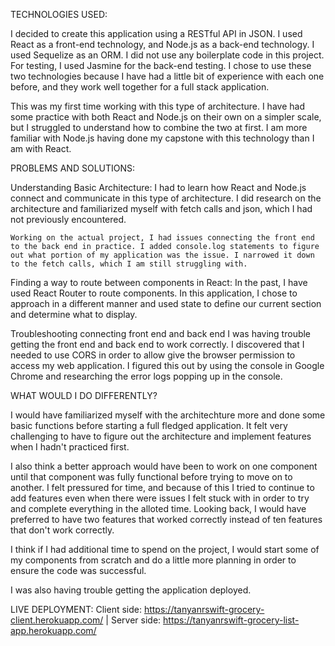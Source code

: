 TECHNOLOGIES USED:

I decided to create this application using a RESTful API in JSON. I used React as a front-end technology, and Node.js as a back-end technology. I used Sequelize as an ORM. I did not use any boilerplate code in this project.
For testing, I used Jasmine for the back-end testing.
I chose to use these two technologies because I have had a little bit of experience with each one before, and they work well together for a full stack application.

This was my first time working with this type of architecture. I have had some practice with both React and Node.js on their own on a simpler scale, but I struggled to understand how to combine the two at first. I am more familiar with Node.js having done my capstone with this technology than I am with React.


PROBLEMS AND SOLUTIONS:

Understanding Basic Architecture:
    I had to learn how React and Node.js connect and communicate in this type of architecture. I did research on the architecture and familiarized myself with fetch calls and json, which I had not previously encountered.

    Working on the actual project, I had issues connecting the front end to the back end in practice. I added console.log statements to figure out what portion of my application was the issue. I narrowed it down to the fetch calls, which I am still struggling with.

Finding a way to route between components in React:
    In the past, I have used React Router to route components. In this application, I chose to approach in a different manner and used state to define our current section and determine what to display.

Troubleshooting connecting front end and back end
    I was having trouble getting the front end and back end to work correctly. I discovered that I needed to use CORS in order to allow give the browser permission to access my web application. I figured this out by using the console in Google Chrome and researching the error logs popping up in the console.


WHAT WOULD I DO DIFFERENTLY?

I would have familiarized myself with the architechture more and done some basic functions before starting a full fledged application. It felt very challenging to have to figure out the architecture and implement features when I hadn't practiced first.

I also think a better approach would have been to work on one component until that component was fully functional before trying to move on to another. I felt pressured for time, and because of this I tried to continue to add features even when there were issues I felt stuck with in order to try and complete everything in the alloted time. Looking back, I would have preferred to have two features that worked correctly instead of ten features that don't work correctly.

I think if I had additional time to spend on the project, I would start some of my components from scratch and do a little more planning in order to ensure the code was successful.

I was also having trouble getting the application deployed.

LIVE DEPLOYMENT:
Client side: https://tanyanrswift-grocery-client.herokuapp.com/ | 
Server side: https://tanyanrswift-grocery-list-app.herokuapp.com/